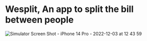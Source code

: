 # Wesplit, An app to split the bill between people

![Simulator Screen Shot - iPhone 14 Pro - 2022-12-03 at 12 43 59](https://user-images.githubusercontent.com/24489889/205416953-9bd027af-a15f-4131-b6a0-9e81c81c40bf.png)
